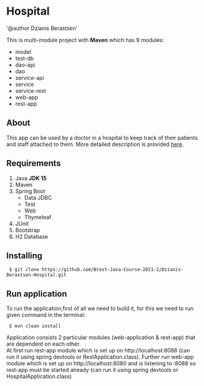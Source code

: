 # Hospital

'@author Dzianis Berastsen'

This is multi-module project with **Maven** which has 9 modules:<br/>
* model
* test-db 
* dao-api  
* dao
* service-api
* service
* service-rest
* web-app
* rest-app

## About 

This app can be used by a doctor in a hospital to keep track of their patients and staff attached to them.
More detailed description is provided [here](/documentation/srs/Hospital.md). 

## Requirements

1. Java **JDK 15** 
2. Maven
3. Spring Boot
     + Data JDBC
     + Test
     + Web
     + Thymeleaf
4. JUnit
5. Bootstrap
6. H2 Database

## Installing 

```hgignore
 $ git clone https://github.com/Brest-Java-Course-2021-2/Dzianis-Berastsen-Hospital.git
```

## Run application

To run the application,first of all we need to build it, for this we need to run given command in the terminal:

` $ mvn clean install`

Application consists 2 particular modules (web-application & rest-app) that are dependent on each other.<br/>
At first run rest-app module which is set up on http://localhost:8088 (can run it using spring devtools or RestApplication.class).
Further run web-app module which is set up on http://localhost:8080 and is listening to :8088 so rest-app must be started already (can run it using spring devtools or HospitalApplication.class)
